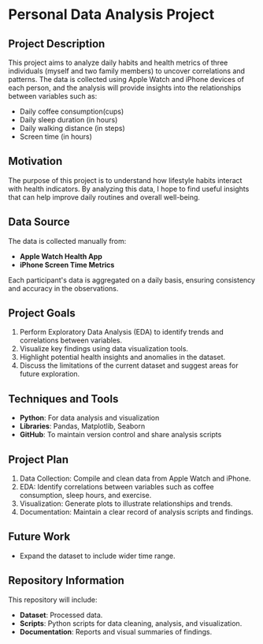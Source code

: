 # Personal Data Analysis Project

## Project Description
This project aims to analyze daily habits and health metrics of three individuals (myself and two family members) to uncover correlations and patterns. The data is collected using Apple Watch and iPhone devices of each person, and the analysis will provide insights into the relationships between variables such as:
- Daily coffee consumption(cups)
- Daily sleep duration (in hours)
- Daily walking distance (in steps)
- Screen time (in hours)
## Motivation
The purpose of this project is to understand how lifestyle habits interact with health indicators. By analyzing this data, I hope to find useful insights that can help improve daily routines and overall well-being.

## Data Source
The data is collected manually from:
- **Apple Watch Health App**
- **iPhone Screen Time Metrics**

Each participant's data is aggregated on a daily basis, ensuring consistency and accuracy in the observations.

## Project Goals
1. Perform Exploratory Data Analysis (EDA) to identify trends and correlations between variables.
2. Visualize key findings using data visualization tools.
3. Highlight potential health insights and anomalies in the dataset.
4. Discuss the limitations of the current dataset and suggest areas for future exploration.

## Techniques and Tools
- **Python**: For data analysis and visualization
- **Libraries**: Pandas, Matplotlib, Seaborn
- **GitHub**: To maintain version control and share analysis scripts

## Project Plan
1. Data Collection: Compile and clean data from Apple Watch and iPhone.
2. EDA: Identify correlations between variables such as coffee consumption, sleep hours, and exercise.
3. Visualization: Generate plots to illustrate relationships and trends.
4. Documentation: Maintain a clear record of analysis scripts and findings.



## Future Work
- Expand the dataset to include wider time range.


## Repository Information
This repository will include:
- **Dataset**: Processed data.
- **Scripts**: Python scripts for data cleaning, analysis, and visualization.
- **Documentation**: Reports and visual summaries of findings.




